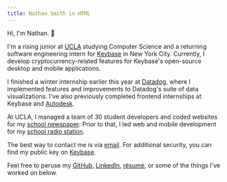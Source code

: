 ```yaml
---
title: Nathan Smith in HTML
---
```


Hi, I'm Nathan. 👋

I'm a rising junior at [UCLA](http://www.ucla.edu) studying Computer Science and a returning software engineering intern for [Keybase](https://keybase.io) in New York City. Currently, I develop cryptocurrency-related features for Keybase's open-source desktop and mobile applications.

I finished a winter internship earlier this year at [Datadog](https://www.datadoghq.com), where I implemented features and improvements to Datadog's suite of data visualizations. I've also previously completed frontend internships at Keybase and [Autodesk](https://www.autodesk.com).

At UCLA, I managed a team of 30 student developers and coded websites for my
[school newspaper](https://dailybruin.com). Prior to that, I led web and mobile development for my [school radio station](https://uclaradio.com).

The best way to contact me is via [email](mailto:nathan.smith@ucla.edu). For additional security, you can find my public key on [Keybase](https://keybase.io/nathunsmitty).

Feel free to peruse my
[GitHub](https://github.com/nathunsmitty), [LinkedIn](https://www.linkedin.com/in/nathanmatthewsmith/), [résumé](/resume.pdf), or some of the things I've worked on below.
